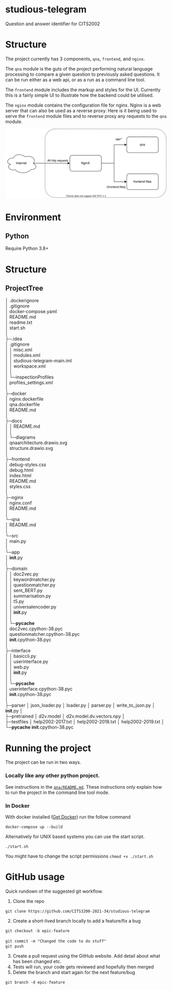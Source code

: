 # studious-telegram
Question and answer identifier for CITS2002

# Structure

The project currently has 3 components, `qna`, `frontend`, and `nginx`. 

The `qna` module is the guts of the project performing natural language processing to compare a given question to previously asked questions. It can be run either as a web api, or as a run as a command line tool.

The `frontend` module includes the markup and styles for the UI. Currently this is a fairly simple UI to illustrate how the backend could be utilised.

The `nginx` module contains the configuration file for nginx. Nginx is a web server that can also be used as a reverse proxy. Here is it being used to serve the `frontend` module files and to reverse proxy any requests to the `qna` module.

![Structure Diagram](./docs/diagrams/structure.drawio.svg)

# Environment

## Python

Require Python 3.8+

# Structure

## ProjectTree

│  .dockerignore<br>
│  .gitignore<br>
│  docker-compose.yaml<br>
│  README.md<br>
│  readme.txt<br>
│  start.sh<br>
│  <br>
├─.idea<br>
   │  .gitignore<br>
│  │  misc.xml<br>
│  │  modules.xml<br>
│  │  studious-telegram-main.iml<br>
│  │  workspace.xml<br>
│  │  
│  └─inspectionProfiles<br>
│          profiles_settings.xml<br>
│          
├─docker<br>
│      nginx.dockerfile<br>
│      qna.dockerfile<br>
│      README.md<br>
│      
├─docs<br>
│  │  README.md<br>
│  │  
│  └─diagrams<br>
│          qnaarchitecture.drawio.svg<br>
│          structure.drawio.svg<br>
│          
├─frontend<br>
│      debug-styles.css<br>
│      debug.html<br>
│      index.html<br>
│      README.md<br>
│      styles.css<br>
│      
├─nginx<br>
│      nginx.conf<br>
│      README.md<br>
│      
└─qna<br>
    │  README.md<br>
    │  
    └─src<br>
        │  main.py<br>
        │  
        └─app<br>
            │  __init__.py<br>
            │  
            ├─domain<br>
            │  │  doc2vec.py<br>
            │  │  keywordmatcher.py<br>
            │  │  questionmatcher.py<br>
            │  │  sent_BERT.py<br>
            │  │  summarisation.py<br>
            │  │  t5.py<br>
            │  │  universalencoder.py<br>
            │  │  __init__.py<br>
            │  │  
            │  └─__pycache__<br>
            │          doc2vec.cpython-38.pyc<br>
            │          questionmatcher.cpython-38.pyc<br>
            │          __init__.cpython-38.pyc<br>
            │          
            ├─interface<br>
            │  │  basiccli.py<br>
            │  │  userinterface.py<br>
            │  │  web.py<br>
            │  │  __init__.py<br>
            │  │  
            │  └─__pycache__<br>
            │          userinterface.cpython-38.pyc<br>
            │          __init__.cpython-38.pyc<br>
            │          
            ├─parser
            │      json_loader.py
            │      loader.py
            │      parser.py
            │      write_to_json.py
            │      __init__.py
            │      
            ├─pretrained
            │      d2v.model
            │      d2v.model.dv.vectors.npy
            │      
            ├─testfiles
            │      help2002-2017.txt
            │      help2002-2018.txt
            │      help2002-2019.txt
            │      
            └─__pycache__
                    __init__.cpython-38.pyc
                    
# Running the project

The project can be run in two ways. 

### Locally like any other python project. 

See instructions in the [`qna/README.md`](qna/README.md). These instructions only explain how to run the project in the command line tool mode.

### In Docker

With docker installed ([Get Docker](https://docs.docker.com/get-docker/)) run the follow command

```
docker-compose up --build
```

Alternatively for UNIX based systems you can use the start script.

```
./start.sh
```

You might have to change the script permissions `chmod +x ./start.sh`


# GitHub usage

Quick rundown of the suggested git workflow.

1. Clone the repo
```
git clone https://github.com/CITS3200-2021-34/studious-telegram
```
2. Create a short-lived branch locally to add a feature/fix a bug
```
git checkout -b epic-feature

git commit -m "Changed the code to do stuff"
git push
```
3. Create a pull request using the GitHub website. Add detail about what has been changed etc.
4. Tests will run, your code gets reviewed and hopefully then merged
5. Delete the branch and start again for the next feature/bug
```
git branch -d epic-feature 
```
